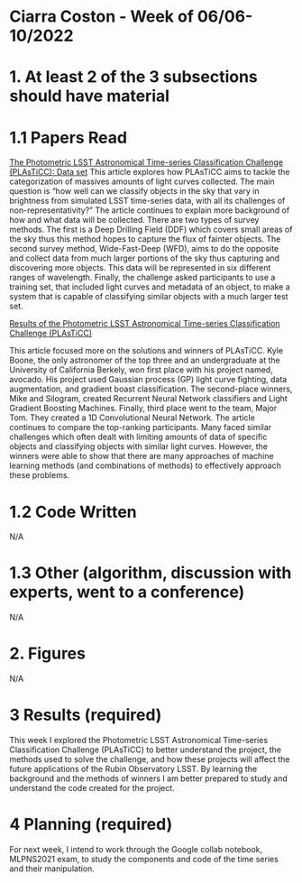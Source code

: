 # Ciarra Coston - Week of 06/06-10/2022
# 1. At least 2 of the 3 subsections should have material
# 1.1 Papers Read

[The Photometric LSST Astronomical Time-series Classification Challenge (PLAsTiCC): Data set](https://arxiv.org/abs/1810.00001) 
	This article explores how PLAsTiCC aims to tackle the categorization of massives amounts of light curves collected. The main question is “how well can we classify objects in the sky that vary in brightness from simulated LSST time-series data, with all its challenges of non-representativity?” The article continues to explain more background of how and what data will be collected. There are two types of survey methods. The first is a Deep Drilling Field (DDF) which covers small areas of the sky thus this method hopes to capture the flux of fainter objects. The second survey method, Wide-Fast-Deep (WFD), aims to do the opposite and collect data from much larger portions of the sky thus capturing and discovering more objects. This data will be represented in six different ranges of wavelength. Finally, the challenge asked participants to use a training set, that included light curves and metadata of an object, to make a system that is capable of classifying similar objects with a much larger test set.

[Results of the Photometric LSST Astronomical Time-series Classification Challenge 
(PLAsTiCC)](https://ui.adsabs.harvard.edu/abs/2020arXiv201212392H/abstract)
	
This article focused more on the solutions and winners of PLAsTiCC. Kyle Boone, the only astronomer of the top three and an undergraduate at the University of California Berkely, won first place with his project named, avocado. His project used Gaussian process (GP) light curve fighting, data augmentation, and gradient boast classification. The second-place winners, Mike and Silogram, created Recurrent Neural Network classifiers and Light Gradient Boosting Machines. Finally, third place went to the team, Major Tom. They created a 1D Convolutional Neural Network. The article continues to compare the top-ranking participants. Many faced similar challenges which often dealt with limiting amounts of data of specific objects and classifying objects with similar light curves. However, the winners were able to show that there are many approaches of machine learning methods (and combinations of methods) to effectively approach these problems.

# 1.2 Code Written
N/A

# 1.3 Other (algorithm, discussion with experts, went to a conference)
N/A

# 2. Figures 
N/A

# 3 Results (required)
This week I explored the Photometric LSST Astronomical Time-series Classification Challenge (PLAsTiCC) to better understand the project, the methods used to solve the challenge, and how these projects will affect the future applications of the Rubin Observatory LSST. By learning the background and the methods of winners I am better prepared to study and understand the code created for the project.  

# 4 Planning (required)
For next week, I intend to work through the Google collab notebook, MLPNS2021 exam, to study the components and code of the time series and their manipulation.

 

